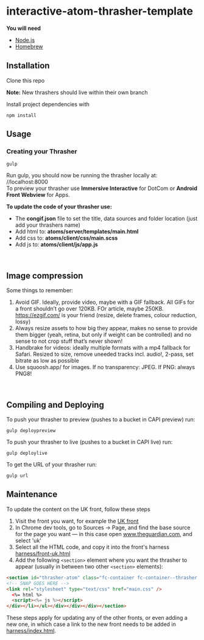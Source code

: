 # interactive-atom-thrasher-template

**You will need<br>**
 * [Node.js](http://nodejs.org/)<br>
 * [Homebrew](https://brew.sh/)

## Installation
Clone this repo

**Note:** New thrashers should live within their own branch

 Install project dependencies with

```
npm install
```


## Usage

### Creating your Thrasher

```
gulp
```
Run gulp, you should now be running the thrasher locally at: //localhost:8000
<br>To preview your thrasher use **Immersive Interactive** for DotCom or **Android Front Webview** for Apps.

**To update the code of your thrasher use:**

 * The **congif.json** file to set the title, data sources and folder location (just add your thrashers name)<br>
 * Add html to: **atoms/server/templates/main.html**<br>
 * Add css to: **atoms/client/css/main.scss**<br>
 * Add js to: **atoms/client/js/app.js**

<br>

## Image compression

Some things to remember:
1. Avoid GIF. Ideally, provide video, maybe with a GIF fallback. All GIFs for a front shouldn’t go over 120KB. FOr article, maybe 250KB. https://ezgif.com/ is your friend (resize, delete frames, colour reduction, lossy)
2. Always resize assets to how big they appear, makes no sense to provide them bigger (yeah, retina, but only if weight can be controlled) and no sense to not crop stuff that’s never shown!
3. Handbrake for videos: ideally multiple formats with a mp4 fallback for Safari. Resized to size, remove uneeded tracks incl. audio!, 2-pass, set bitrate as low as possible
4. Use squoosh.app/ for images. If no transparency: JPEG. If PNG: always PNG8!

<br>

## Compiling and Deploying

To push your thrasher to preview (pushes to a bucket in CAPI preview) run:

```
gulp deploypreview
```


To push your thrasher to live (pushes to a bucket in CAPI live) run:

```
gulp deploylive
```

To get the URL of your thrasher run:

```
gulp url
```


## Maintenance

To update the content on the UK front, follow these steps

1. Visit the front you want, for example the [UK front](https://www.theguardian.com/uk)
2. In Chrome dev tools, go to Sources -> Page, and find the base source for the page you want — in this case open www.theguardian.com, and select 'uk'
3. Select all the HTML code, and copy it into the front's harness [harness/front-uk.html](harness/front-uk.html)
4. Add the following `<section>` element where you want the thrasher to appear (usually in between two other `<section>` elements):
  ```html
<section id="thrasher-atom" class="fc-container fc-container--thrasher fc-container--will-have-toggle flashing-image js-container--toggle " data-component="thrasher-atom" aria-expanded="true"><div class="fc-container__inner"><header class="fc-container__header js-container__header"><div class="fc-container__header__title"><h2 tabindex="0">thrasher-atom</h2></div></header><div class="fc-container--rolled-up-hide fc-container__body" data-title="thrasher-atom"><div class="fc-slice-wrapper"><ul class="u-unstyled l-row  l-row--cols-1 fc-slice fc-slice--mf"><li class="fc-slice__item l-row__item l-row__item--span-1 u-faux-block-link"><div class="facia-snap facia-snap--default facia-snap-embed fc-item fc-item--force-image-upgrade fc-item--has-no-image fc-item--pillar-news fc-item--type-article js-fc-item js-snap fc-item--list-media-mobile fc-item--full-media-50-tablet " data-link-name="external | group-1 | card-@1" data-item-visibility="all" data-test-id="facia-card" data-id="snap/1574843074989" data-snap-type="interactive" data-snap-uri="https://content.guardianapis.com/atom/interactive/interactives/2019/11/test-snap/snap">
  <!-- SNAP GOES HERE -->
  <link rel="stylesheet" type="text/css" href="main.css" />
    <%= html %>
    <script><%= js %></script>
</div></li></ul></div></div></div></section>
  ```

These steps apply for updating any of the other fronts, or even adding a new one, in which case a link to the new front needs to be added in [harness/index.html](harness/index.html).










